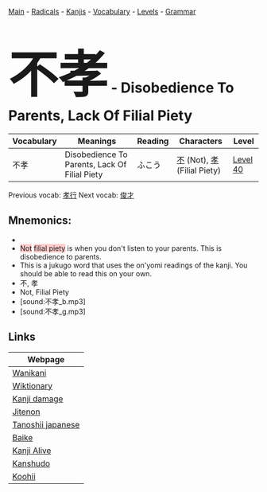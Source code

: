 <style> bigfont {font-size: 100px}</style>
[Main](../README.md) -
[Radicals](../radicals.md) -
[Kanjis](../kanjis.md) -
[Vocabulary](../vocabulary.md) -
[Levels](../levels.md) -
[Grammar](../grammar.md)
# <bigfont> 不孝</bigfont> - Disobedience To Parents, Lack Of Filial Piety 

| Vocabulary | Meanings | Reading | Characters | Level |
| --- | --- | --- | --- | --- |
| 不孝 | Disobedience To Parents, Lack Of Filial Piety | ふこう |  [不](../kanjis/不.md) (Not), [孝](../kanjis/孝.md) (Filial Piety) | [Level 40](../levels/wk_level40.md) |

Previous vocab: [孝行](孝行.md) Next vocab: [俊才](俊才.md) 

## Mnemonics:

* 
* <span style="background-color:#ffcccb"> Not</span> <span style="background-color:#ffcccb"> filial piety</span> is when you don't listen to your parents. This is disobedience to parents.
* This is a jukugo word that uses the on'yomi readings of the kanji. You should be able to read this on your own.
* 不, 孝
* Not, Filial Piety
* [sound:不孝_b.mp3]
* [sound:不孝_g.mp3]


## Links 

| Webpage |
| --- |
| [Wanikani          ](https://www.wanikani.com/kanji/不孝) |
| [Wiktionary        ](https://en.wiktionary.org/wiki/不孝) |
| [Kanji damage      ](http://www.kanjidamage.com/kanji/search?utf8=✓&q=不孝) |
| [Jitenon           ](https://jitenon.com/kanji/不孝) |
| [Tanoshii japanese ](https://www.tanoshiijapanese.com/dictionary/kanji.cfm?k=不孝) |
| [Baike             ](https://baike.baidu.com/item/不孝) |
| [Kanji Alive       ](https://app.kanjialive.com/不孝) |
| [Kanshudo          ](https://www.kanshudo.com/searchmn?q=不孝) |
| [Koohii            ](https://kanji.koohii.com/study/kanji/不孝) |
